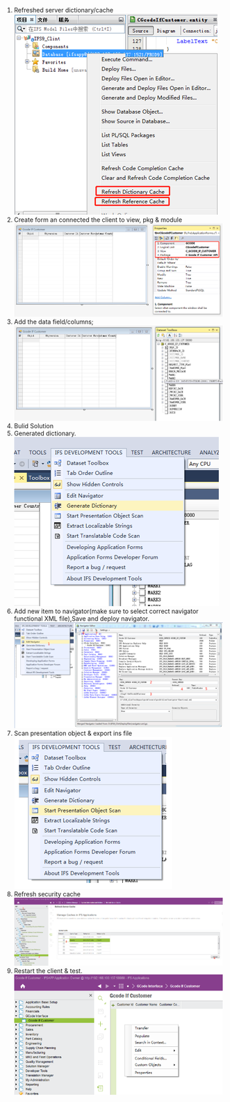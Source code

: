 1. Refreshed server dictionary/cache
![](assets/image/new_item_1.png )
20. Create form an connected the client to view, pkg & module
![](assets/image/new_item_2.png )
30. Add the data field/columns;
![](assets/image/new_item_3.png )
40. Bulid Solution
41. Generated dictionary.
![](assets/image/new_item_4.png )
42. Add new item to navigator(make sure to select correct navigator functional XML file),Save and deploy navigator.
![](assets/image/new_item_5.png )
50. Scan presentation object & export ins file
![](assets/image/new_item_6.png )
60. Refresh security cache
![](assets/image/new_item_7.png )
70. Restart the client & test.
![](assets/image/new_item_8.png )